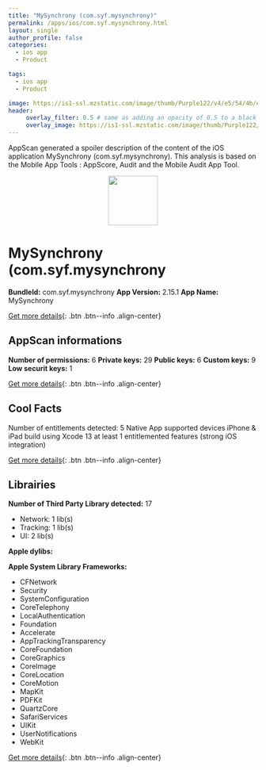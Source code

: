 ```yaml
---
title: "MySynchrony (com.syf.mysynchrony)"
permalink: /apps/ios/com.syf.mysynchrony.html
layout: single
author_profile: false
categories: 
  - ios app 
  - Product 

tags: 
  - ios app 
  - Product 

image: https://is1-ssl.mzstatic.com/image/thumb/Purple122/v4/e5/54/4b/e5544baa-10da-65fe-f499-00ccf03f2a21/AppIcon-1x_U007emarketing-0-7-0-85-220.png/512x512bb.jpg
header: 
     overlay_filter: 0.5 # same as adding an opacity of 0.5 to a black background
     overlay_image: https://is1-ssl.mzstatic.com/image/thumb/Purple122/v4/e5/54/4b/e5544baa-10da-65fe-f499-00ccf03f2a21/AppIcon-1x_U007emarketing-0-7-0-85-220.png/512x512bb.jpg
---
```

AppScan generated a spoiler description of the content of the iOS application MySynchrony (com.syf.mysynchrony). This analysis is based on the Mobile App Tools : AppScore, Audit and the Mobile Audit App Tool.

  
  
<div style="text-align: center;"><img src="https://is1-ssl.mzstatic.com/image/thumb/Purple122/v4/e5/54/4b/e5544baa-10da-65fe-f499-00ccf03f2a21/AppIcon-1x_U007emarketing-0-7-0-85-220.png/512x512bb.jpg" width="100" height="100"></div>  
  
# MySynchrony (com.syf.mysynchrony

**BundleId:** com.syf.mysynchrony
**App Version:** 2.15.1
**App Name:** MySynchrony


[Get more details](/pricing.html){: .btn .btn--info .align-center}  
  
## AppScan informations 

**Number of permissions:** 6
**Private keys:** 29
**Public keys:** 6
**Custom keys:** 9
**Low securit keys:** 1
  
[Get more details](/pricing.html){: .btn .btn--info .align-center}

## Cool Facts

Number of entitlements detected: 5
Native App
supported devices iPhone & iPad
build using Xcode 13
at least 1 entitlemented features (strong iOS integration)
  
[Get more details](/pricing.html){: .btn .btn--info .align-center}

## Librairies 
**Number of Third Party Library detected:** 17
- Network: 1 lib(s)
- Tracking: 1 lib(s)
- UI: 2 lib(s)

**Apple dylibs:**


**Apple System Library Frameworks:**
- CFNetwork
- Security
- SystemConfiguration
- CoreTelephony
- LocalAuthentication
- Foundation
- Accelerate
- AppTrackingTransparency
- CoreFoundation
- CoreGraphics
- CoreImage
- CoreLocation
- CoreMotion
- MapKit
- PDFKit
- QuartzCore
- SafariServices
- UIKit
- UserNotifications
- WebKit


  
[Get more details](/pricing.html){: .btn .btn--info .align-center}

